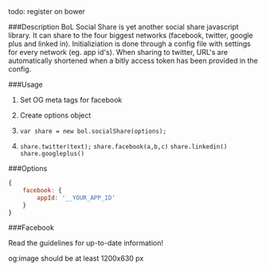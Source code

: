 todo: register on bower




###Description
BoL Social Share is yet another social share javascript library. It can share to the four biggest networks (facebook, twitter, google plus and linked in). Initializiation is done through a config file with settings for every network (eg. app id's). When sharing to twitter, URL's are automatically shortened when a bitly access token has been provided in the config.


###Usage

1. Set OG meta tags for facebook

2. Create options object

3. `var share = new bol.socialShare(options);`

4. `share.twitter(text);`
`share.facebook(a,b,c)`
`share.linkedin()`
`share.googleplus()`

###Options
```javascript
{
    facebook: {
        appId: '__YOUR_APP_ID'
    }
}
```


###Facebook

Read the guidelines for up-to-date information!

og:image should be at least 1200x630 px
